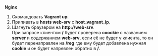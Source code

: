 **Nginx**

1. Скомандовать **Vagrant up**.
2. Припивать в **hosts web-srv** с **host_vagrant_ip**.
3. Шагнуть браузером на **http://web-srv**.  \
При запросе клиентом **/** будет проверена **coockie** с названием **server** и содержанием **web-srv**, если её не будет у клиента, то он будет перенаправлен на **/reg** где ему будет добавлена нужная **cookie** и он будет напревлен обратно в **/**.

